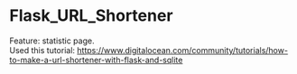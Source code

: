 # Flask_URL_Shortener
Feature: statistic page.<br>
Used this tutorial: https://www.digitalocean.com/community/tutorials/how-to-make-a-url-shortener-with-flask-and-sqlite
